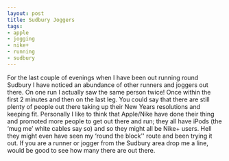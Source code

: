 ```yaml
---
layout: post
title: Sudbury Joggers
tags:
- apple
- jogging
- nike+
- running
- sudbury
---
```

For the last couple of evenings when I have been out running round Sudbury I have noticed an abundance of other runners and joggers out there. On one run I actually saw the same person twice! Once within the first 2 minutes and then on the last leg. You could say that there are still plenty of people out there taking up their New Years resolutions and keeping fit. Personally I like to think that Apple/Nike have done their thing and promoted more people to get out there and run; they all have iPods (the ‘mug me’ white cables say so) and so they might all be Nike+ users. Hell they might even have seen my ‘round the block'' route and been trying it out. If you are a runner or jogger from the Sudbury area drop me a line, would be good to see how many there are out there.
